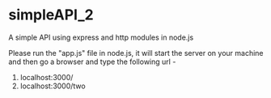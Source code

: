 # simpleAPI_2
A simple API using express and http modules in node.js

Please run the "app.js" file in node.js, it will start the server on your machine and then go a browser and type the following url -

1. localhost:3000/
2. localhost:3000/two
